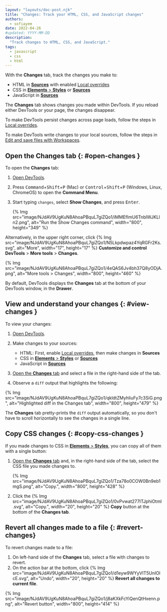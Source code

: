 ```yaml
---
layout: "layouts/doc-post.njk"
title: "Changes: Track your HTML, CSS, and JavaScript changes"
authors:
  - sofiayem
date: 2022-04-26
#updated: YYYY-MM-DD
description:
  "Track changes to HTML, CSS, and JavaScript."
tags:
  - javascript
  - css
  - html
---
```


With the **Changes** tab, track the changes you make to:

- HTML in [**Sources**](docs/devtools/javascript/sources/#edit) with enabled [Local overrides](blog/new-in-devtools-65/#overrides)
- CSS in [**Elements** > **Styles**](/docs/devtools/css/#declarations) or [**Sources**](docs/devtools/javascript/sources/#edit)
- JavaScript in [**Sources**](docs/devtools/javascript/sources/#edit)

The **Changes** tab shows changes you made within DevTools. If you reload either DevTools or your page, the changes disappear.

To make DevTools persist changes across page loads, follow the steps in [Local overrides](/blog/new-in-devtools-65/#overrides).

To make DevTools write changes to your local sources, follow the steps in [Edit and save files with Workspaces](/docs/devtools/workspaces/).

## Open the Changes tab {: #open-changes }

To open the **Changes** tab:

1. [Open DevTools](/docs/devtools/open/).

1. Press <kbd>Command</kbd>+<kbd>Shift</kbd>+<kbd>P</kbd> (Mac) or <kbd>Control</kbd>+<kbd>Shift</kbd>+<kbd>P</kbd> (Windows, Linux, ChromeOS) to open the **Command Menu**.

1. Start typing `changes`, select **Show Changes**, and press <kbd>Enter</kbd>.

   {% Img src="image/NJdAV9UgKuN8AhoaPBquL7giZQo1/iMMEfImU6TnblWJKLln2.png", alt="Run the Show Changes command", width="800", height="349" %}

Alternatively, in the upper right corner, click {% Img src="image/NJdAV9UgKuN8AhoaPBquL7giZQo1/N5Lkpdwpaz4YqRGFr2Ks.svg", alt="More", width="17", height="17" %} **Customize and control DevTools** > **More tools** > **Changes**.

{% Img src="image/NJdAV9UgKuN8AhoaPBquL7giZQo1/4eQAS6Jv4bh37Q8yODjA.png", alt="More tools > Changes", width="800", height="460" %}

By default, DevTools displays the **Changes** tab at the bottom of your DevTools window, in the **Drawer**.

## View and understand your changes {: #view-changes }

To view your changes:

1. [Open DevTools](/docs/devtools/open/).
1. Make changes to your sources:

   - HTML: First, enable [Local overrides](blog/new-in-devtools-65/#overrides), then make changes in **Sources**
   - CSS in [**Elements** > **Styles**](/docs/devtools/css/#declarations) or [**Sources**](docs/devtools/javascript/sources/#edit)
   - JavaScript in [**Sources**](docs/devtools/javascript/sources/#edit)

1. [Open the **Changes** tab](#open-changes) and select a file in the right-hand side of the tab.
1. Observe a `diff` output that highlights the following:

{% Img src="image/NJdAV9UgKuN8AhoaPBquL7giZQo1/qkldtZMyhliuFy7c3SiG.png", alt="Highlighted diff in the Changes tab", width="800", height="479" %}

The **Changes** tab pretty-prints the `diff` output automatically, so you don't have to scroll horizontally to see the changes in a single line.

## Copy CSS changes {: #copy-css-changes }

If you made changes to CSS in [**Elements** > **Styles**](/docs/devtools/css/#declarations), you can copy all of them with a single button:

1. [Open the **Changes** tab](#open-changes) and, in the right-hand side of the tab, select the CSS file you made changes to.

   {% Img src="image/NJdAV9UgKuN8AhoaPBquL7giZQo1/Tza78o0COW0Bn9eb1mgS.png", alt="Copy.", width="800", height="428" %}

1. Click the {% Img src="image/NJdAV9UgKuN8AhoaPBquL7giZQo1/0vPvwat277ITJphiOtml.svg", alt="Copy.", width="20", height="20" %} **Copy** button at the bottom of the **Changes tab**.

## Revert all changes made to a file {: #revert-changes}

To revert changes made to a file:

1. On left-hand side of the **Changes** tab, select a file with changes to revert.
1. On the action bar at the bottom, click {% Img src="image/NJdAV9UgKuN8AhoaPBquL7giZQo1/d1eyw9WYyVIT5UnIOlcE.svg", alt="Undo", width="20", height="20" %} **Revert all changes to current file**.

{% Img src="image/NJdAV9UgKuN8AhoaPBquL7giZQo1/j8aKXkFcYiQenQtHxenn.png", alt="Revert button", width="800", height="414" %}
